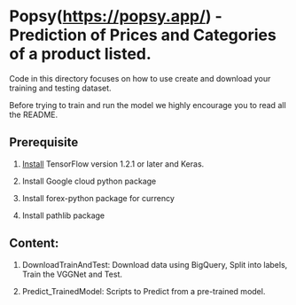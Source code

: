 Popsy(https://popsy.app/) - Prediction of Prices and Categories of a product listed.
====================================================================================

Code in this directory focuses on how to use create and download your training and testing dataset. 

Before trying to train and run the model we highly encourage you to read all the README.

## Prerequisite

1. [Install](https://www.tensorflow.org/install/) TensorFlow version 1.2.1 or
later and Keras.

2. Install Google cloud python package 

3. Install forex-python package for currency

3. Install pathlib package


## Content:
1. DownloadTrainAndTest: Download data using BigQuery, Split into labels, Train the VGGNet and Test.

2. Predict_TrainedModel: Scripts to Predict from a pre-trained model.
